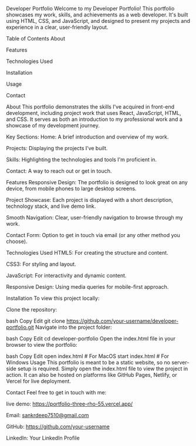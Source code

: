 Developer Portfolio
Welcome to my Developer Portfolio! This portfolio showcases my work, skills, and achievements as a web developer. It's built using HTML, CSS, and JavaScript, and designed to present my projects and experience in a clear, user-friendly layout.

Table of Contents
About

Features

Technologies Used

Installation

Usage

Contact

About
This portfolio demonstrates the skills I've acquired in front-end development, including project work that uses React, JavaScript, HTML, and CSS. It serves as both an introduction to my professional work and a showcase of my development journey.

Key Sections:
Home: A brief introduction and overview of my work.

Projects: Displaying the projects I’ve built.

Skills: Highlighting the technologies and tools I'm proficient in.

Contact: A way to reach out or get in touch.

Features
Responsive Design: The portfolio is designed to look great on any device, from mobile phones to large desktop screens.

Project Showcase: Each project is displayed with a short description, technology stack, and live demo link.

Smooth Navigation: Clear, user-friendly navigation to browse through my work.

Contact Form: Option to get in touch via email (or any other method you choose).

Technologies Used
HTML5: For creating the structure and content.

CSS3: For styling and layout.

JavaScript: For interactivity and dynamic content.

Responsive Design: Using media queries for mobile-first approach.

Installation
To view this project locally:

Clone the repository:

bash
Copy
Edit
git clone https://github.com/your-username/developer-portfolio.git
Navigate into the project folder:

bash
Copy
Edit
cd developer-portfolio
Open the index.html file in your browser to view the portfolio:

bash
Copy
Edit
open index.html  # For MacOS
start index.html  # For Windows
Usage
This portfolio is meant to be a static website, so no server-side setup is required. Simply open the index.html file to view the project in action. It can also be hosted on platforms like GitHub Pages, Netlify, or Vercel for live deployment.

Contact
Feel free to get in touch with me:

live demo: https://portfolio-three-rho-55.vercel.app/


Email: sankrdeep7510@gmail.com

GitHub: https://github.com/your-username

LinkedIn: Your LinkedIn Profile
